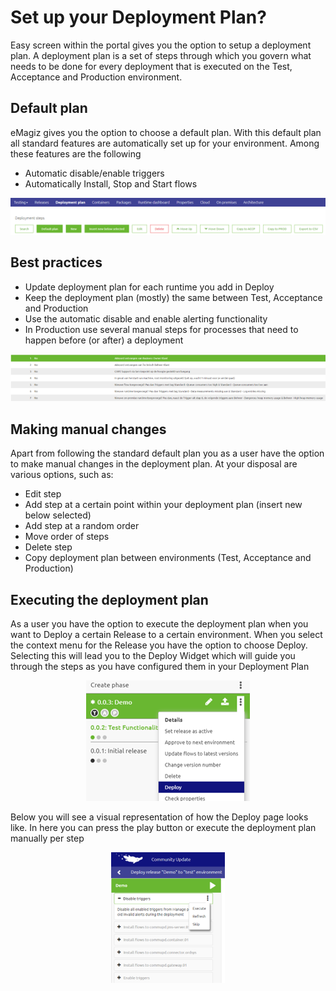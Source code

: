 # Set up your Deployment Plan?
Easy screen within the portal gives you the option to setup a deployment plan. A deployment plan is a set of steps through which you govern what needs to be done for every deployment that is executed on the Test, Acceptance and Production environment.

## Default plan

eMagiz gives you the option to choose a default plan. With this default plan all standard features are automatically set up for your environment. Among these features are the following
-	Automatic disable/enable triggers
-	Automatically Install, Stop and Start flows

<p align="center"><img src="../../img/howto/implementation-deploymentplan-1.png"></p>

## Best practices

-	Update deployment plan for each runtime you add in Deploy
-	Keep the deployment plan (mostly) the same between Test, Acceptance and Production
-	Use the automatic disable and enable alerting functionality
-	In Production use several manual steps for processes that need to happen before (or after) a deployment

<p align="center"><img src="../../img/howto/implementation-deploymentplan-2.png"></p>

## Making manual changes

Apart from following the standard default plan you as a user have the option to make manual changes in the deployment plan. At your disposal are various options, such as:

-	Edit step
-	Add step at a certain point within your deployment plan (insert new below selected)
-	Add step at a random order
-	Move order of steps
-	Delete step
-	Copy deployment plan between environments (Test, Acceptance and Production)

## Executing the deployment plan

As a user you have the option to execute the deployment plan when you want to Deploy a certain Release to a certain environment. 
When you select the context menu for the Release you have the option to choose Deploy. Selecting this will lead you to the Deploy Widget which will guide you through the steps as you have configured them in your Deployment Plan

<p align="center"><img src="../../img/howto/implementation-deploymentplan-3.png"></p>

Below you will see a visual representation of how the Deploy page looks like. In here you can press the play button or execute the deployment plan manually per step

<p align="center"><img src="../../img/howto/implementation-deploymentplan-4.png"></p>